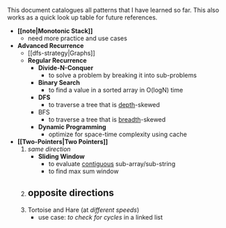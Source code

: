 This document catalogues all patterns that I have learned so far. This also works as a quick look up table for future references.

- **[[note|Monotonic Stack]]**
	- need more practice and use cases
- **Advanced Recurrence**
	- [[dfs-strategy|Graphs]]
	- **Regular Recurrence**
		- **Divide-N-Conquer**
			- to solve a problem by breaking it into sub-problems
		- **Binary Search**
			- to find a value in a sorted array in O(logN) time
		- **DFS**
			 - to traverse a tree that is <u>depth</u>-skewed
		- BFS
			- to traverse a tree that is <u>breadth</u>-skewed
		- **Dynamic Programming**
			- optimize for space-time complexity using cache
- **[[Two-Pointers|Two Pointers]]**
	1. *same direction*
		- **Sliding Window**
			- to evaluate <u>contiguous</u> sub-array/sub-string
			- to find max sum window
	1. opposite directions
		- 
	2. Tortoise and Hare (at *different speeds*)
		- use case: *to check for cycles* in a linked list
